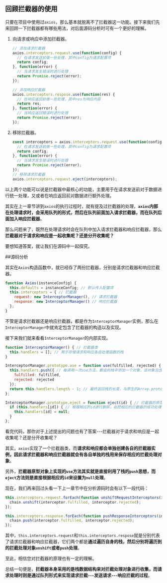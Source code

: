 ## 回顾拦截器的使用

只要在项目中使用过`axios`，那么基本就脱离不了拦截器这一功能。接下来我们先来回顾一下拦截器都有哪些用法，对后面源码分析时可有一个更好的理解。

1. 向请求或响应中添加拦截器。

   ```js
   // 添加请求拦截器
   axios.interceptors.request.use(function(config) {
     // 在请求发送前做一些处理，其中config为请求配置项
     return config;
   }, function(error) {
     // 当请求发生错误时进行处理
     return Promise.reject(error);
   });
   
   // 添加响应拦截器
   axios.interceptors.respose.use(function(res) {
     // 在响应返回前做一些处理，其中res为响应内容
     return res;
   }, function(error) {
     // 当响应返回错误时进行处理
     return Promise.reject(error);
   });
   ```

2. 移除拦截器。

   ```js
   const interceptors = axios.interceptors.request.use(function(config) {
     // 在请求发送前做一些处理，其中config为请求配置项
     return config;
   }, function(error) {
     // 当请求发生错误时进行处理
     return Promise.reject(error);
   });
   // 移除请求拦截器
   axios.interceptors.request.eject(interceptors);
   ```

以上两个功能可以说是拦截器中最核心的功能，主要用于在请求发送前对于数据进行统一处理，又或者在响应返回前对数据进行额外处理。

其实在上一章节讲到`axios`的执行过程时，就有提及过拦截器的处理，**`axios`内部在处理请求时，会采用队列的形式，然后在队列前面加入请求拦截器，而在队列后面加入响应拦截器**。

那么问题来了，既然在处理请求时会在队列中加入请求拦截器和响应拦截器，那么**拦截器对于请求和响应是一起收集呢？还是分开收集呢？**

要想知道答案，就让我们在源码中一起探究。



##源码分析

其实在`Axios`构造函数中，就已经存了两份拦截器，分别是请求拦截器和响应拦截器。

```js
function Axios(instanceConfig) {
  this.defaults = instanceConfig; // 默认传入配置项
  this.interceptors = { // 拦截器
    request: new InterceptorManager(), // 请求拦截器
    response: new InterceptorManager() // 响应拦截器
  };
}
```

不管是请求拦截器还是响应拦截器，都是作为`InterceptorManager`实例，那么在`InterceptorManager`中就肯定包含了拦截器的构造以及实现。

接下来我们就来看看`InterceptorManager`的内部实现。

```js
function InterceptorManager() { // 拦截器类
  this.handlers = []; // 用于存储请求和响应各自处理函数的栈
}

InterceptorManager.prototype.use = function use(fulfilled, rejected) { // 拦截器的原型对象上实现use添加拦截器方法
  this.handlers.push({ // 每调用一次use方法，都会向栈中添加一个对象，该对象包含两个处理函数，分别为成功处理函数以及失败处理函数
    fulfilled: fulfilled,
    rejected: rejected
  });
  return this.handlers.length - 1; // 最终返回栈的长度，与原生的Array.prototype.push方法返回保持了一致
};

InterceptorManager.prototype.eject = function eject(id) { // 拦截器的原型对象上实现
  if (this.handlers[id]) { // 根据相应的id进行删除，会把相应的拦截器的成功处理函数以及失败处理函数都统一删除
    this.handlers[id] = null;
  }
};
```

看完代码，那你对于上述提出的问题也有了答案---拦截器对于请求和响应是一起收集呢？还是分开收集呢？

其实，`axios`实现了一个拦截器类，而**请求和响应都会单独创建各自的拦截器实例，因此请求拦截器和响应拦截器就会有各自单独的栈用来保存相应的拦截处理对象**。

另外，**拦截器原型对象上实现的`use`方法其实就是直接利用了栈的`push`思想，而`eject`方法则是直接根据相应的`id`来设置为`null`处理**。

现在，我们再来回过头看一下上一章节中在分析源码时会有以下一段代码：

```js
this.interceptors.request.forEach(function unshiftRequestInterceptors(interceptor) { // 在队列的前方加入请求拦截器
  chain.unshift(interceptor.fulfilled, interceptor.rejected);
});

this.interceptors.response.forEach(function pushResponseInterceptors(interceptor) { // 在队列的后方加入响应拦截器
  chain.push(interceptor.fulfilled, interceptor.rejected);
});
```

其中，`this.interceptors.request`和`this.interceptors.respose`就是分别代表了请求拦截器和响应拦截器，它们两个都是**通过遍历自身的栈，然后分别将遍历到的拦截处理对象`unshift`或者`push`处理**。

至此，相信您对拦截器的原理也有一定的理解。

总结一句便是，**拦截器本身采用的是栈数据结构来对拦截处理对象进行收集，而请求处理时则是通过队列形式来实现请求拦截---发送请求---响应拦截的过程**。











































